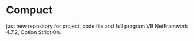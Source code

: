 # Compuct
just new repository for project, code file and full program
VB NetFramwork 4.7.2, Option Strict On.
